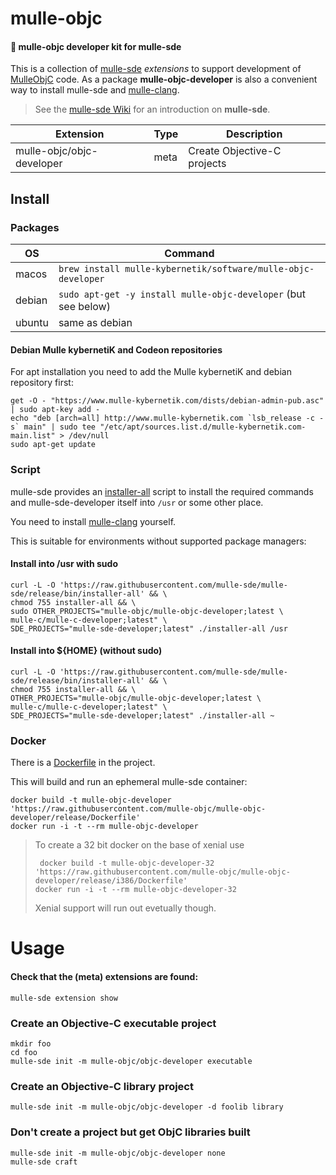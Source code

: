 # mulle-objc

#### 🎩 mulle-objc developer kit for mulle-sde

This is a collection of [mulle-sde](//github.com/mulle-sde/mulle-sde)
*extensions* to support development of [MulleObjC](//github.com/mulle-objc)
code. As a package **mulle-objc-developer** is also a convenient way to
install mulle-sde and [mulle-clang](//github.com/Codeon-GmbH/mulle-clang).

> See the [mulle-sde Wiki](https://github.com/mulle-sde/mulle-sde/wiki) for
> an introduction on **mulle-sde**.


Extension                      | Type      | Description
-------------------------------|-----------|-----------------------------------
mulle-objc/objc-developer      | meta      | Create Objective-C projects


## Install

### Packages

OS      | Command
--------|------------------------------------
macos   | `brew install mulle-kybernetik/software/mulle-objc-developer`
debian  | `sudo apt-get -y install mulle-objc-developer` (but see below)
ubuntu  | same as debian


#### Debian Mulle kybernetiK and Codeon repositories

For apt installation you need to add the Mulle kybernetiK and debian
repository first:

```
get -O - "https://www.mulle-kybernetik.com/dists/debian-admin-pub.asc" | sudo apt-key add -
echo "deb [arch=all] http://www.mulle-kybernetik.com `lsb_release -c -s` main" | sudo tee "/etc/apt/sources.list.d/mulle-kybernetik.com-main.list" > /dev/null
sudo apt-get update
```


### Script

mulle-sde provides an [installer-all](https://raw.githubusercontent.com/mulle-sde/mulle-sde/release/bin/installer-all) script to install the required commands and mulle-sde-developer itself into `/usr` or some other place.

You need to install [mulle-clang](//github.com/Codeon-GmbH/mulle-clang) yourself.

This is suitable for environments without supported package managers:

#### Install into /usr with sudo

```
curl -L -O 'https://raw.githubusercontent.com/mulle-sde/mulle-sde/release/bin/installer-all' && \
chmod 755 installer-all && \
sudo OTHER_PROJECTS="mulle-objc/mulle-objc-developer;latest \
mulle-c/mulle-c-developer;latest" \
SDE_PROJECTS="mulle-sde-developer;latest" ./installer-all /usr
```

#### Install into ${HOME} (without sudo)

```
curl -L -O 'https://raw.githubusercontent.com/mulle-sde/mulle-sde/release/bin/installer-all' && \
chmod 755 installer-all && \
OTHER_PROJECTS="mulle-objc/mulle-objc-developer;latest \
mulle-c/mulle-c-developer;latest" \
SDE_PROJECTS="mulle-sde-developer;latest" ./installer-all ~
```


### Docker

There is a [Dockerfile](https://raw.githubusercontent.com/mulle-objc/mulle-objc-developer/release/Dockerfile) in the project.

This will build and run an ephemeral mulle-sde container:

```
docker build -t mulle-objc-developer 'https://raw.githubusercontent.com/mulle-objc/mulle-objc-developer/release/Dockerfile'
docker run -i -t --rm mulle-objc-developer
```

>
> To create a 32 bit docker on the base of xenial use
>
> ```
>  docker build -t mulle-objc-developer-32 'https://raw.githubusercontent.com/mulle-objc/mulle-objc-developer/release/i386/Dockerfile'
> docker run -i -t --rm mulle-objc-developer-32
> ```
>
> Xenial support will run out evetually though.
>

# Usage

#### Check that the (meta) extensions are found:

```
mulle-sde extension show
```

### Create an Objective-C executable project

```
mkdir foo
cd foo
mulle-sde init -m mulle-objc/objc-developer executable
```

### Create an Objective-C library project

```
mulle-sde init -m mulle-objc/objc-developer -d foolib library
```

### Don't create a project but get ObjC libraries built

```
mulle-sde init -m mulle-objc/objc-developer none
mulle-sde craft
```

